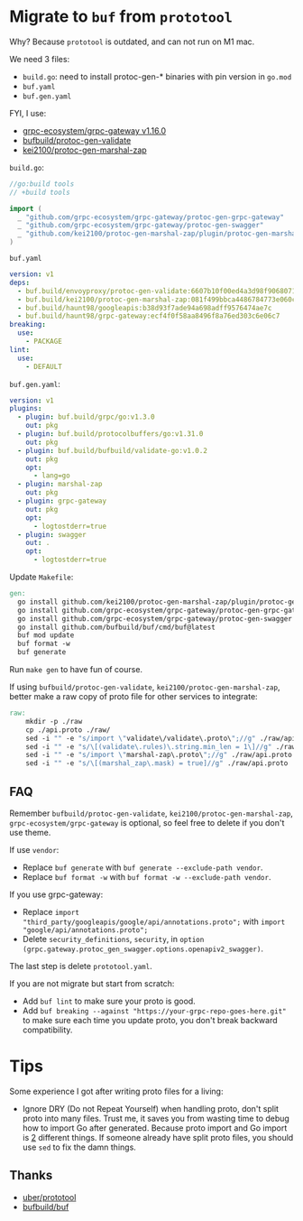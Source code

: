 # Migrate to `buf` from `prototool`

Why? Because `prototool` is outdated, and can not run on M1 mac.

We need 3 files:

- `build.go`: need to install protoc-gen-\* binaries with pin version in `go.mod`
- `buf.yaml`
- `buf.gen.yaml`

FYI, I use:

- [grpc-ecosystem/grpc-gateway v1.16.0](https://github.com/grpc-ecosystem/grpc-gateway/releases/tag/v1.16.0)
- [bufbuild/protoc-gen-validate](github.com/bufbuild/protoc-gen-validate)
- [kei2100/protoc-gen-marshal-zap](github.com/kei2100/protoc-gen-marshal-zap)

`build.go`:

```go
//go:build tools
// +build tools

import (
  _ "github.com/grpc-ecosystem/grpc-gateway/protoc-gen-grpc-gateway"
  _ "github.com/grpc-ecosystem/grpc-gateway/protoc-gen-swagger"
  _ "github.com/kei2100/protoc-gen-marshal-zap/plugin/protoc-gen-marshal-zap"
)
```

`buf.yaml`

```yaml
version: v1
deps:
  - buf.build/envoyproxy/protoc-gen-validate:6607b10f00ed4a3d98f906807131c44a
  - buf.build/kei2100/protoc-gen-marshal-zap:081f499bbca4486784773e060c1c1418
  - buf.build/haunt98/googleapis:b38d93f7ade94a698adff9576474ae7c
  - buf.build/haunt98/grpc-gateway:ecf4f0f58aa8496f8a76ed303c6e06c7
breaking:
  use:
    - PACKAGE
lint:
  use:
    - DEFAULT
```

`buf.gen.yaml`:

```yaml
version: v1
plugins:
  - plugin: buf.build/grpc/go:v1.3.0
    out: pkg
  - plugin: buf.build/protocolbuffers/go:v1.31.0
    out: pkg
  - plugin: buf.build/bufbuild/validate-go:v1.0.2
    out: pkg
    opt:
      - lang=go
  - plugin: marshal-zap
    out: pkg
  - plugin: grpc-gateway
    out: pkg
    opt:
      - logtostderr=true
  - plugin: swagger
    out: .
    opt:
      - logtostderr=true
```

Update `Makefile`:

```Makefile
gen:
  go install github.com/kei2100/protoc-gen-marshal-zap/plugin/protoc-gen-marshal-zap
  go install github.com/grpc-ecosystem/grpc-gateway/protoc-gen-grpc-gateway
  go install github.com/grpc-ecosystem/grpc-gateway/protoc-gen-swagger
  go install github.com/bufbuild/buf/cmd/buf@latest
  buf mod update
  buf format -w
  buf generate
```

Run `make gen` to have fun of course.

If using `bufbuild/protoc-gen-validate`, `kei2100/protoc-gen-marshal-zap`, better make a raw copy of proto file for other services to integrate:

```Makefile
raw:
    mkdir -p ./raw
    cp ./api.proto ./raw/
    sed -i "" -e "s/import \"validate\/validate\.proto\";//g" ./raw/api.proto
    sed -i "" -e "s/\[(validate\.rules)\.string.min_len = 1\]//g" ./raw/api.proto
    sed -i "" -e "s/import \"marshal-zap\.proto\";//g" ./raw/api.proto
    sed -i "" -e "s/\[(marshal_zap\.mask) = true]//g" ./raw/api.proto
```

## FAQ

Remember `bufbuild/protoc-gen-validate`, `kei2100/protoc-gen-marshal-zap`, `grpc-ecosystem/grpc-gateway` is optional, so feel free to delete if you don't use theme.

If use `vendor`:

- Replace `buf generate` with `buf generate --exclude-path vendor`.
- Replace `buf format -w` with `buf format -w --exclude-path vendor`.

If you use grpc-gateway:

- Replace `import "third_party/googleapis/google/api/annotations.proto";` with `import "google/api/annotations.proto";`
- Delete `security_definitions`, `security`, in `option (grpc.gateway.protoc_gen_swagger.options.openapiv2_swagger)`.

The last step is delete `prototool.yaml`.

If you are not migrate but start from scratch:

- Add `buf lint` to make sure your proto is good.
- Add `buf breaking --against "https://your-grpc-repo-goes-here.git"` to make sure each time you update proto, you don't break backward compatibility.

# Tips

Some experience I got after writing proto files for a living:

- Ignore DRY (Do not Repeat Yourself) when handling proto, don't split proto into many files.
  Trust me, it saves you from wasting time to debug how to import Go after generated.
  Because proto import and Go import is [2](https://github.com/golang/protobuf/issues/895) different things.
  If someone already have split proto files, you should use `sed` to fix the damn things.

## Thanks

- [uber/prototool](https://github.com/uber/prototool)
- [bufbuild/buf](https://github.com/bufbuild/buf)
